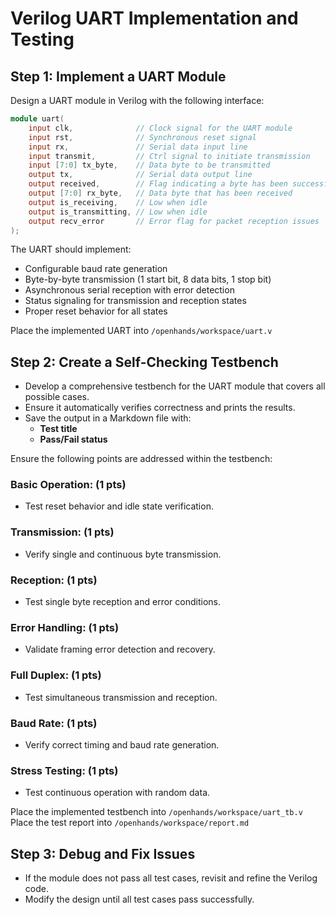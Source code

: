 # Verilog UART Implementation and Testing

## Step 1: Implement a UART Module
Design a UART module in Verilog with the following interface:
```verilog
module uart(
    input clk,              // Clock signal for the UART module
    input rst,              // Synchronous reset signal
    input rx,               // Serial data input line
    input transmit,         // Ctrl signal to initiate transmission
    input [7:0] tx_byte,    // Data byte to be transmitted
    output tx,              // Serial data output line
    output received,        // Flag indicating a byte has been successfully received
    output [7:0] rx_byte,   // Data byte that has been received
    output is_receiving,    // Low when idle
    output is_transmitting, // Low when idle
    output recv_error       // Error flag for packet reception issues
);
```

The UART should implement:
- Configurable baud rate generation
- Byte-by-byte transmission (1 start bit, 8 data bits, 1 stop bit)
- Asynchronous serial reception with error detection
- Status signaling for transmission and reception states
- Proper reset behavior for all states

Place the implemented UART into `/openhands/workspace/uart.v`

## Step 2: Create a Self-Checking Testbench
- Develop a comprehensive testbench for the UART module that covers all possible cases.
- Ensure it automatically verifies correctness and prints the results.
- Save the output in a Markdown file with:
  - **Test title**
  - **Pass/Fail status**

Ensure the following points are addressed within the testbench:

### Basic Operation: (1 pts)
   - Test reset behavior and idle state verification.

### Transmission: (1 pts)
   - Verify single and continuous byte transmission.

### Reception: (1 pts)
   - Test single byte reception and error conditions.

### Error Handling: (1 pts)
   - Validate framing error detection and recovery.

### Full Duplex: (1 pts)
   - Test simultaneous transmission and reception.

### Baud Rate: (1 pts)
   - Verify correct timing and baud rate generation.

### Stress Testing: (1 pts)
   - Test continuous operation with random data.

Place the implemented testbench into `/openhands/workspace/uart_tb.v`
Place the test report into `/openhands/workspace/report.md`

## Step 3: Debug and Fix Issues
- If the module does not pass all test cases, revisit and refine the Verilog code.
- Modify the design until all test cases pass successfully.
